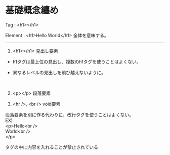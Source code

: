 # 基礎概念纏め

Tag : \<h1>\</h1>

Element : \<h1>Hello World\</h1> 全体を意味する。

---

1. \<h1>\</h1> 見出し要素

- h1タグは最上位の見出し、複数のh1タグを使うことはよくない。

- 異なるレベルの見出しを飛び越えないように。
<br>

2. \<p>\</p> 段落要素

3. \<hr />, \<br /> void要素

段落要素を別に作る代わりに、改行タグを使うことはよくない。<br />
EX)<br />
\<p>Hello\<br /><br />
World\<br /><br />
\</p>


タグの中に内容を入れることが禁止されている
